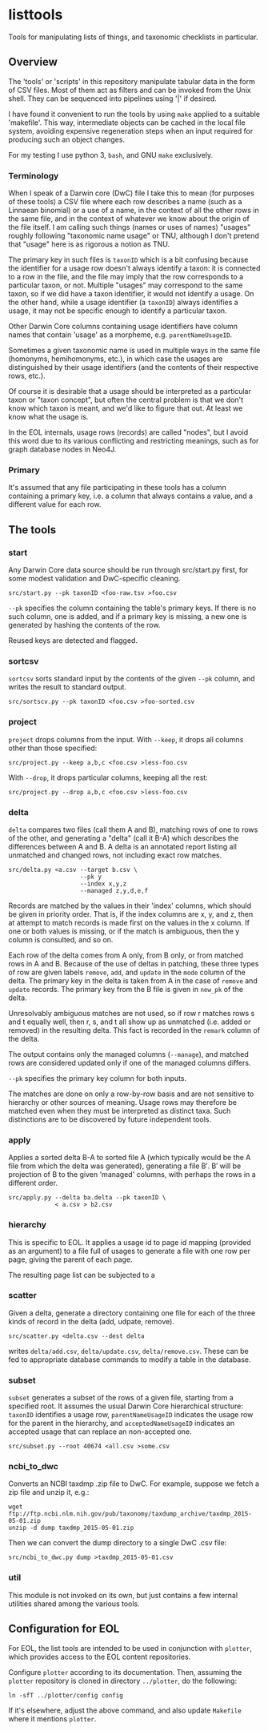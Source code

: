 # listtools
Tools for manipulating lists of things, and taxonomic checklists in particular.

## Overview

The 'tools' or 'scripts' in this repository manipulate tabular data
in the form of CSV files.  Most of them act as filters and can be
invoked from the Unix shell.  They can be sequenced into pipelines
using '|' if desired.

I have found it convenient to run the tools by using `make` applied to
a suitable 'makefile'.  This way, intermediate objects can be cached
in the local file system, avoiding expensive regeneration steps when
an input required for producing such an object changes.

For my testing I use python 3, `bash`, and GNU `make` exclusively.

### Terminology

When I speak of a Darwin core (DwC) file I take this to mean (for
purposes of these tools) a CSV file where each row describes a name
(such as a Linnaean binomial) or a use of a name, in the context of
all the other rows in the same file, and in the context of whatever we
know about the origin of the file itself.  I am calling such things
(names or uses of names) "usages" roughly following "taxonomic name usage"
or TNU, although I don't pretend that "usage" here is as
rigorous a notion as TNU.

The primary key in such files is `taxonID` which is a bit confusing
because the identifier for a usage row doesn't always identify a
taxon: it is connected to a row in the file, and the file may imply
that the row corresponds to a particular taxon, or not.  Multiple
"usages" may correspond to the same taxon, so if we did have a taxon
identifier, it would not identify a usage.  On the other hand, while a
usage identifier (a `taxonID`) always identifies a usage, it may not
be specific enough to identify a particular taxon.

Other Darwin Core columns containing usage identifiers have column
names that contain 'usage' as a morpheme, e.g. `parentNameUsageID`.

Sometimes a given taxonomic name is used in multiple ways in the same
file (homonyms, hemihomonyms, etc.), in which case the usages are
distinguished by their usage identifiers (and the contents of their
respective rows, etc.).

Of course it is desirable that a usage should be interpreted as a
particular taxon or "taxon concept", but often the central problem is
that we don't know which taxon is meant, and we'd like to figure that
out.  At least we know what the usage is.

In the EOL internals, usage rows (records) are called "nodes", but I
avoid this word due to its various conflicting and restricting
meanings, such as for graph database nodes in Neo4J.

### Primary

It's assumed that any file participating in these tools has a column
containing a primary key, i.e. a column that always contains a value,
and a different value for each row.

## The tools

### start

Any Darwin Core data source should be run through src/start.py first,
for some modest validation and DwC-specific cleaning.

    src/start.py --pk taxonID <foo-raw.tsv >foo.csv

`--pk` specifies the column containing the table's primary keys.  If
there is no such column, one is added, and if a primary key is
missing, a new one is generated by hashing the contents of the row.

Reused keys are detected and flagged.

### sortcsv

`sortcsv` sorts standard input by the contents of the given `--pk`
column, and writes the result to standard output.

    src/sortscv.py --pk taxonID <foo.csv >foo-sorted.csv


### project

`project` drops columns from the input.
With `--keep`, it drops all columns other than those specified:

    src/project.py --keep a,b,c <foo.csv >less-foo.csv

With `--drop`, it drops particular columns, keeping all the rest:

    src/project.py --drop a,b,c <foo.csv >less-foo.csv

### delta

`delta` compares two files (call them A and B), matching rows of one
to rows of the other, and generating a "delta" (call it B-A) which
describes the differences between A and B.  A delta is an annotated
report listing all unmatched and changed rows, not including exact row
matches.

    src/delta.py <a.csv --target b.csv \
                        --pk y
                        --index x,y,z
                        --managed z,y,d,e,f

Records are matched by the values in their 'index' columns, which
should be given in priority order.  That is, if the index columns are
x, y, and z, then at attempt to match records is made first on the
values in the x column.  If one or both values is missing, or if the
match is ambiguous, then the y column is consulted, and so on.

Each row of the delta comes from A only, from B only, or from matched
rows in A and B.  Because of the use of deltas in patching, these
three types of row are given labels `remove`, `add`, and `update` in
the `mode` column of the delta.  The primary key in the delta is taken
from A in the case of `remove` and `update` records.  The primary key
from the B file is given in `new_pk` of the delta.

Unresolvably ambiguous matches are not used, so if row r matches rows
s and t equally well, then r, s, and t all show up as unmatched
(i.e. added or removed) in the resulting delta.  This fact is recorded
in the `remark` column of the delta.

The output contains only the managed columns (`--manage`), and matched
rows are considered updated only if one of the managed columns
differs.

`--pk` specifies the primary key column for both inputs.

The matches are done on only a row-by-row basis and are not sensitive
to hierarchy or other sources of meaning.  Usage rows may therefore be
matched even when they must be interpreted as distinct taxa.  Such
distinctions are to be discovered by future independent tools.

### apply

Applies a sorted delta B-A to sorted file A (which typically would be
the A file from which the delta was generated), generating a file B′.
B′ will be projection of B to the given 'managed' columns, with
perhaps the rows in a different order.

    src/apply.py --delta ba.delta --pk taxonID \
                 < a.csv > b2.csv

### hierarchy

This is specific to EOL.  It applies a usage id to page id mapping
(provided as an argument) to a file full of usages to generate a file
with one row per page, giving the parent of each page.

The resulting page list can be subjected to a

### scatter

Given a delta, generate a directory containing one file for each of
the three kinds of record in the delta (add, udpate, remove).

    src/scatter.py <delta.csv --dest delta

writes `delta/add.csv`, `delta/update.csv`, `delta/remove.csv`.  These
can be fed to appropriate database commands to modify a table in the
database.

### subset

`subset` generates a subset of the rows of a given file, starting from
a specified root.  It assumes the usual Darwin Core hierarchical
structure: `taxonID` identifies a usage row, `parentNameUsageID`
indicates the usage row for the parent in the hierarchy, and
`acceptedNameUsageID` indicates an accepted usage that can replace
an non-accepted one.

    src/subset.py --root 40674 <all.csv >some.csv

### ncbi_to_dwc

Converts an NCBI taxdmp .zip file to DwC.  For example, suppose we fetch
a zip file and unzip it, e.g.:

    wget ftp://ftp.ncbi.nlm.nih.gov/pub/taxonomy/taxdump_archive/taxdmp_2015-05-01.zip
    unzip -d dump taxdmp_2015-05-01.zip

Then we can convert the dump directory to a single DwC .csv file:

    src/ncbi_to_dwc.py dump >taxdmp_2015-05-01.csv

### util

This module is not invoked on its own, but just contains a few
internal utilities shared among the various tools.


## Configuration for EOL

For EOL, the list tools are intended to be used in conjunction with
`plotter`, which provides access to the EOL content repositories.

Configure `plotter` according to its documentation.  Then, assuming
the `plotter` repository is cloned in directory `../plotter`, do the
following:

    ln -sfT ../plotter/config config

If it's elsewhere, adjust the above command, and also update
`Makefile` where it mentions `plotter`.
